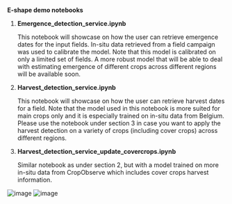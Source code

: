 **E-shape demo notebooks** 

1. **Emergence_detection_service.ipynb**

    This notebook will showcase on how the user can retrieve emergence dates for the input fields.
    In-situ data retrieved from a field campaign was used to calibrate the model. Note that this model is calibrated on only a limited set of fields. A more robust model      that will be able to deal with estimating emergence of different crops across different regions will be available soon.

2. **Harvest_detection_service.ipynb**

    This notebook will showcase on how the user can retrieve harvest dates for a field.
    Note that the model used in this notebook is more suited for main crops only and it is especially trained on in-situ data from Belgium. Please use the notebook under     section 3 in case you want to apply the harvest detection on a variety of crops (including cover crops) across different regions. 

3. **Harvest_detection_service_update_covercrops.ipynb**

    Similar notebook as under section 2, but with a model trained on more in-situ data from CropObserve which includes cover crops harvest information. 

  ![image](https://user-images.githubusercontent.com/60655533/195083547-f0bf37d9-35b8-4377-b951-0adaa4a04505.png)
  ![image](https://user-images.githubusercontent.com/60655533/195083577-f7895706-dbc5-4954-b573-0284be22e598.png)
